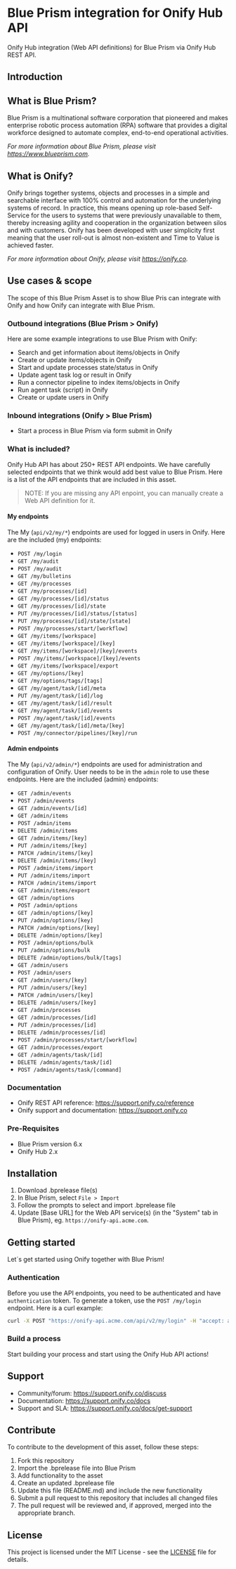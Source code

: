 # Blue Prism integration for Onify Hub API

Onify Hub integration (Web API definitions) for Blue Prism via Onify Hub REST API.

## Introduction

## What is Blue Prism?

Blue Prism is a multinational software corporation that pioneered and makes enterprise robotic process automation (RPA) software that provides a digital workforce designed to automate complex, end-to-end operational activities.

_For more information about Blue Prism, please visit https://www.blueprism.com._

## What is Onify?

Onify brings together systems, objects and processes in a simple and searchable interface with 100% control and automation for the underlying systems of record. In practice, this means opening up role-based Self-Service for the users to systems that were previously unavailable to them, thereby increasing agility and cooperation in the organization between silos and with customers.
Onify has been developed with user simplicity first meaning that the user roll-out is almost non-existent and Time to Value is achieved faster.

_For more information about Onify, please visit https://onify.co._

## Use cases & scope

The scope of this Blue Prism Asset is to show Blue Pris can integrate with Onify and how Onify can integrate with Blue Prism.

### Outbound integrations (Blue Prism > Onify)

Here are some example integrations to use Blue Prism with Onify:

* Search and get information about items/objects in Onify
* Create or update items/objects in Onify
* Start and update processes state/status in Onify
* Update agent task log or result in Onify
* Run a connector pipeline to index items/objects in Onify
* Run agent task (script) in Onify
* Create or update users in Onify

### Inbound integrations (Onify > Blue Prism)

* Start a process in Blue Prism via form submit in Onify

### What is included?

Onify Hub API has about 250+ REST API endpoints. We have carefully selected endpoints that we think would add best value to Blue Prism.
Here is a list of the API endpoints that are included in this asset.

> NOTE: If you are missing any API enpoint, you can manually create a Web API definition for it.

#### My endpoints

The My (`api/v2/my/*`) endpoints are used for logged in users in Onify.
Here are the included (my) endpoints:

* `POST /my/login`
* `GET /my/audit`
* `POST /my/audit`
* `GET /my/bulletins`
* `GET /my/processes`
* `GET /my/processes/[id]`
* `GET /my/processes/[id]/status`
* `GET /my/processes/[id]/state`
* `PUT /my/processes/[id]/status/[status]`
* `PUT /my/processes/[id]/state/[state]`
* `POST /my/processes/start/[workflow]`
* `GET /my/items/[workspace]`
* `GET /my/items/[workspace]/[key]`
* `GET /my/items/[workspace]/[key]/events`
* `POST /my/items/[workspace]/[key]/events`
* `GET /my/items/[workspace]/export`
* `GET /my/options/[key]`
* `GET /my/options/tags/[tags]`
* `GET /my/agent/task/[id]/meta`
* `PUT /my/agent/task/[id]/log`
* `GET /my/agent/task/[id]/result`
* `GET /my/agent/task/[id]/events`
* `POST /my/agent/task/[id]/events`
* `GET /my/agent/task/[id]/meta/[key]`
* `POST /my/connector/pipelines/[key]/run`

#### Admin endpoints

The My (`api/v2/admin/*`) endpoints are used for administration and configuration of Onify. User needs to be in the `admin` role to use these endpoints.
Here are the included (admin) endpoints:

* `GET /admin/events`
* `POST /admin/events`
* `GET /admin/events/[id]`
* `GET /admin/items`
* `POST /admin/items`
* `DELETE /admin/items`
* `GET /admin/items/[key]`
* `PUT /admin/items/[key]`
* `PATCH /admin/items/[key]`
* `DELETE /admin/items/[key]`
* `POST /admin/items/import`
* `PUT /admin/items/import`
* `PATCH /admin/items/import`
* `GET /admin/items/export`
* `GET /admin/options`
* `POST /admin/options`
* `GET /admin/options/[key]`
* `PUT /admin/options/[key]`
* `PATCH /admin/options/[key]`
* `DELETE /admin/options/[key]`
* `POST /admin/options/bulk`
* `PUT /admin/options/bulk`
* `DELETE /admin/options/bulk/[tags]`
* `GET /admin/users`
* `POST /admin/users`
* `GET /admin/users/[key]`
* `PUT /admin/users/[key]`
* `PATCH /admin/users/[key]`
* `DELETE /admin/users/[key]`
* `GET /admin/processes`
* `GET /admin/processes/[id]`
* `PUT /admin/processes/[id]`
* `DELETE /admin/processes/[id]`
* `POST /admin/processes/start/[workflow]`
* `GET /admin/processes/export`
* `GET /admin/agents/task/[id]`
* `DELETE /admin/agents/task/[id]`
* `POST /admin/agents/task/[command]`

### Documentation

* Onify REST API reference: https://support.onify.co/reference
* Onify support and documentation: https://support.onify.co

### Pre-Requisites

* Blue Prism version 6.x
* Onify Hub 2.x

## Installation

1. Download .bprelease file(s)
2. In Blue Prism, select `File > Import` 
3. Follow the prompts to select and import .bprelease file
4. Update [Base URL] for the Web API service(s) (in the "System" tab in Blue Prism), eg. `https://onify-api.acme.com`. 

## Getting started

Let´s get started using Onify together with Blue Prism!

### Authentication

Before you use the API endpoints, you need to be authenticated and have `authentication` token. 
To generate a token, use the `POST /my/login` endpoint. Here is a curl example:

```bash
curl -X POST "https://onify-api.acme.com/api/v2/my/login" -H "accept: application/json" -H "Content-Type: application/json" -d "{ \"username\": \"usr01\", \"password\": \"passw0rd\"}"
```

### Build a process

Start building your process and start using the Onify Hub API actions!

## Support

* Community/forum: https://support.onify.co/discuss
* Documentation: https://support.onify.co/docs
* Support and SLA: https://support.onify.co/docs/get-support

## Contribute

To contribute to the development of this asset, follow these steps:

1. Fork this repository
2. Import the .bprelease file into Blue Prism
3. Add functionality to the asset
4. Create an updated .bprelease file
5. Update this file (README.md) and include the new functionality
6. Submit a pull request to this repository that includes all changed files
7. The pull request will be reviewed and, if approved, merged into the appropriate branch.

## License

This project is licensed under the MIT License - see the [LICENSE](LICENSE) file for details.